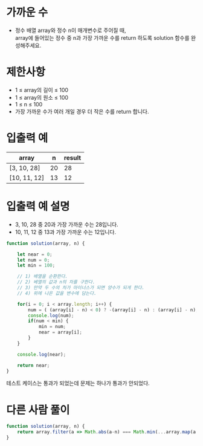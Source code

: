# 가까운 수
- 정수 배열 array와 정수 n이 매개변수로 주어질 때,  
array에 들어있는 정수 중 n과 가장 가까운 수를 return 하도록 solution 함수를 완성해주세요.



# 제한사항
- 1 ≤ array의 길이 ≤ 100
- 1 ≤ array의 원소 ≤ 100
- 1 ≤ n ≤ 100
- 가장 가까운 수가 여러 개일 경우 더 작은 수를 return 합니다.

# 입출력 예
| array | n | result |
| ----- | - | ------ |
| [3, 10, 28] | 20 | 28 |
| [10, 11, 12] | 13 | 12 |

# 입출력 예 설명
- 3, 10, 28 중 20과 가장 가까운 수는 28입니다.
- 10, 11, 12 중 13과 가장 가까운 수는 12입니다.

```javascript
function solution(array, n) {

    let near = 0;
    let num = 0;
    let min = 100;

    // 1) 배열을 순환한다.
    // 2) 베열의 값과 n의 차를 구한다.
    // 3) 만약 두 수의 차가 마이너스가 되면 양수가 되게 한다.
    // 4) 위에 나온 값을 변수에 담는다.

    for(i = 0; i < array.length; i++) {
        num = ( (array[i] - n) < 0) ? -(array[i] - n) : (array[i] - n);
        console.log(num);
        if(num < min) {
            min = num; 
            near = array[i]; 
        }
    }

    console.log(near);

    return near;
}
```
테스트 케이스는 통과가 되었는데 문제는 하나가 통과가 안되었다.

# 다른 사람 풀이 
```javascript
function solution(array, n) {
    return array.filter(a => Math.abs(a-n) === Math.min(...array.map(a => Math.abs(a-n)))).sort((a,b) => a-b)[0];
}
```

